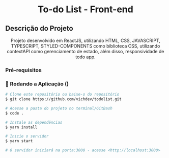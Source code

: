 <h1 align="center">To-do List - Front-end</h1>

## Descrição do Projeto

<p align="center">Projeto desenvolvido em ReactJS, utilizando HTML, CSS, JAVASCRIPT, TYPESCRIPT, STYLED-COMPONENTS como biblioteca CSS, utilizando contextAPI como gerenciamento de estado, além disso, responsividade de todo app. </p>

### Pré-requisitos

### 🎲 Rodando a Aplicação ()

```bash
# Clone este repositório ou baixe-o do repositório
$ git clone https://github.com/vichdev/todolist.git

# Acesse a pasta do projeto no terminal/GitBash
$ code .

# Instale as dependências
$ yarn install

# Inicie o servidor
$ yarn start

# O servidor iniciará na porta:3000 - acesse <http://localhost:3000>

```

